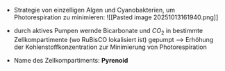 - Strategie von einzelligen Algen und Cyanobakterien, um Photorespiration zu minimieren:
![[Pasted image 20251013161940.png]]
- durch aktives Pumpen wernde Bicarbonate und $CO_2$ in bestimmte Zellkompartimente (wo RuBisCO lokalisiert ist) gepumpt --> Erhöhung der Kohlenstoffkonzentration zur Minimierung von Photorespiration

- Name des Zellkompartiments: **Pyrenoid**

